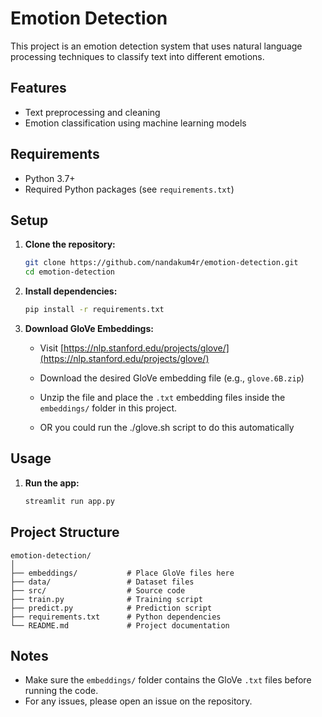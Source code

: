 # Emotion Detection

This project is an emotion detection system that uses natural language processing techniques to classify text into different emotions.

## Features

- Text preprocessing and cleaning
- Emotion classification using machine learning models

## Requirements

- Python 3.7+
- Required Python packages (see `requirements.txt`)

## Setup

1. **Clone the repository:**
   ```bash
   git clone https://github.com/nandakum4r/emotion-detection.git
   cd emotion-detection
   ```

2. **Install dependencies:**
   ```bash
   pip install -r requirements.txt
   ```

3. **Download GloVe Embeddings:**
   - Visit [https://nlp.stanford.edu/projects/glove/](https://nlp.stanford.edu/projects/glove/)
   - Download the desired GloVe embedding file (e.g., `glove.6B.zip`)
   - Unzip the file and place the `.txt` embedding files inside the `embeddings/` folder in this project.

   - OR you could run the ./glove.sh script to do this automatically

## Usage

1. **Run the app:**
   ```bash
   streamlit run app.py
   ```


## Project Structure

```
emotion-detection/
│
├── embeddings/           # Place GloVe files here
├── data/                 # Dataset files
├── src/                  # Source code
├── train.py              # Training script
├── predict.py            # Prediction script
├── requirements.txt      # Python dependencies
└── README.md             # Project documentation
```

## Notes

- Make sure the `embeddings/` folder contains the GloVe `.txt` files before running the code.
- For any issues, please open an issue on the repository.
